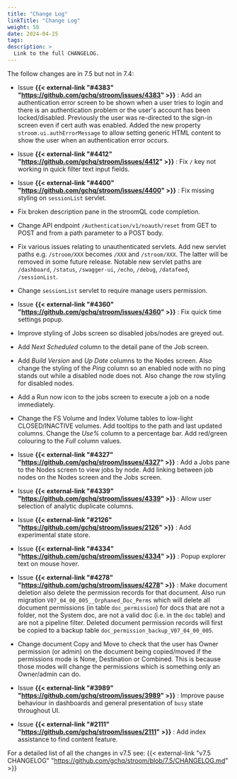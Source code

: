 ```yaml
---
title: "Change Log"
linkTitle: "Change Log"
weight: 50
date: 2024-04-25
tags: 
description: >
  Link to the full CHANGELOG.
---
```


The follow changes are in 7.5 but not in 7.4:

<!--
To build this list run diff_changelog.sh in the root of the stroom repo.
E.g. ./diff_changelog.sh 7.4 7.5 | sed -E -e 's/^/\n/' -e 's|Issue \*\*#([0-9]+)\*\*|Issue **{{< external-link "#\1" "https://github.com/gchq/stroom/issues/\1" >}}**|g'
-->

* Issue **{{< external-link "#4383" "https://github.com/gchq/stroom/issues/4383" >}}** : Add an authentication error screen to be shown when a user tries to login and there is an authentication problem or the user's account has been locked/disabled. Previously the user was re-directed to the sign-in screen even if cert auth was enabled.  Added the new property `stroom.ui.authErrorMessage` to allow setting generic HTML content to show the user when an authentication error occurs.

* Issue **{{< external-link "#4412" "https://github.com/gchq/stroom/issues/4412" >}}** : Fix `/` key not working in quick filter text input fields.

* Issue **{{< external-link "#4400" "https://github.com/gchq/stroom/issues/4400" >}}** : Fix missing styling on `sessionList` servlet.

* Fix broken description pane in the stroomQL code completion.

* Change API endpoint `/Authentication/v1/noauth/reset` from GET to POST and from a path parameter to a POST body.

* Fix various issues relating to unauthenticated servlets. Add new servlet paths e.g. `/stroom/XXX` becomes `/XXX` and `/stroom/XXX`. The latter will be removed in some future release. Notable new servlet paths are `/dashboard`, `/status`, `/swagger-ui`, `/echo`, `/debug`, `/datafeed`, `/sessionList`.

* Change `sessionList` servlet to require manage users permission.

* Issue **{{< external-link "#4360" "https://github.com/gchq/stroom/issues/4360" >}}** : Fix quick time settings popup.

* Improve styling of Jobs screen so disabled jobs/nodes are greyed out.

* Add _Next Scheduled_ column to the detail pane of the Job screen.

* Add _Build Version_ and _Up Date_ columns to the Nodes screen. Also change the styling of the _Ping_ column so an enabled node with no ping stands out while a disabled node does not. Also change the row styling for disabled nodes.

* Add a Run now icon to the jobs screen to execute a job on a node immediately.

* Change the FS Volume and Index Volume tables to low-light CLOSED/INACTIVE volumes. Add tooltips to the path and last updated columns. Change the _Use%_ column to a percentage bar. Add red/green colouring to the _Full_ column values.

* Issue **{{< external-link "#4327" "https://github.com/gchq/stroom/issues/4327" >}}** : Add a Jobs pane to the Nodes screen to view jobs by node. Add linking between job nodes on the Nodes screen and the Jobs screen.

* Issue **{{< external-link "#4339" "https://github.com/gchq/stroom/issues/4339" >}}** : Allow user selection of analytic duplicate columns.

* Issue **{{< external-link "#2126" "https://github.com/gchq/stroom/issues/2126" >}}** : Add experimental state store.

* Issue **{{< external-link "#4334" "https://github.com/gchq/stroom/issues/4334" >}}** : Popup explorer text on mouse hover.

* Issue **{{< external-link "#4278" "https://github.com/gchq/stroom/issues/4278" >}}** : Make document deletion also delete the permission records for that document. Also run migration `V07_04_00_005__Orphaned_Doc_Perms` which will delete all document permissions (in table `doc_permission`) for docs that are not a folder, not the System doc, are not a valid doc (i.e. in the `doc` table) and are not a pipeline filter. Deleted document permission records will first be copied to a backup table `doc_permission_backup_V07_04_00_005`.

* Change document Copy and Move to check that the user has Owner permission (or admin) on the document being copied/moved if the permissions mode is None, Destination or Combined. This is because those modes will change the permissions which is something only an Owner/admin can do.

* Issue **{{< external-link "#3989" "https://github.com/gchq/stroom/issues/3989" >}}** : Improve pause behaviour in dashboards and general presentation of `busy` state throughout UI.

* Issue **{{< external-link "#2111" "https://github.com/gchq/stroom/issues/2111" >}}** : Add index assistance to find content feature.

For a detailed list of all the changes in v7.5 see:
{{< external-link "v7.5 CHANGELOG" "https://github.com/gchq/stroom/blob/7.5/CHANGELOG.md" >}} 
